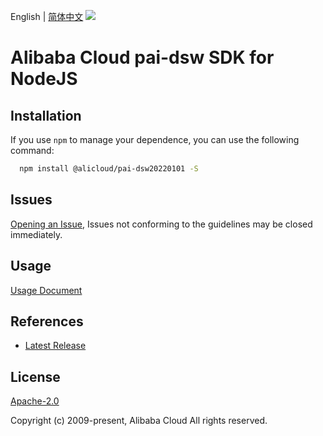 English | [简体中文](README-CN.md)
![](https://aliyunsdk-pages.alicdn.com/icons/AlibabaCloud.svg)

# Alibaba Cloud pai-dsw SDK for NodeJS

## Installation
If you use `npm` to manage your dependence, you can use the following command:

```sh
  npm install @alicloud/pai-dsw20220101 -S
```

## Issues
[Opening an Issue](https://github.com/aliyun/alibabacloud-typescript-sdk/issues/new), Issues not conforming to the guidelines may be closed immediately.

## Usage
[Usage Document](https://github.com/aliyun/alibabacloud-typescript-sdk/blob/master/docs/Usage-EN.md#quick-examples)

## References
* [Latest Release](https://github.com/aliyun/alibabacloud-typescript-sdk/)

## License
[Apache-2.0](http://www.apache.org/licenses/LICENSE-2.0)

Copyright (c) 2009-present, Alibaba Cloud All rights reserved.
